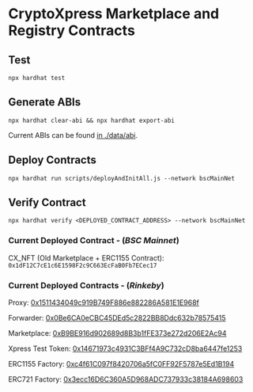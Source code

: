 # CryptoXpress Marketplace and Registry Contracts

## Test

`npx hardhat test`

## Generate ABIs

`npx hardhat clear-abi && npx hardhat export-abi`

Current ABIs can be found [in ./data/abi](data/abi).

## Deploy Contracts

`npx hardhat run scripts/deployAndInitAll.js --network bscMainNet`

## Verify Contract

`npx hardhat verify <DEPLOYED_CONTRACT_ADDRESS> --network bscMainNet`

### **Current Deployed Contract - (_BSC Mainnet_)**

CX_NFT (Old Marketplace + ERC1155 Contract): `0x1dF12C7cE1c6E1598F2c9C663EcFaB0Fb7ECec17`

### **Current Deployed Contracts - (_Rinkeby_)**

Proxy:
[0x1511434049c919B749F886e882286A581E1E968f](https://rinkeby.etherscan.io/address/0x1511434049c919B749F886e882286A581E1E968f#code)

Forwarder:
[0x0Be6CA0eCBC45DEd5c2822BB8Ddc632b78575415](https://rinkeby.etherscan.io/address/0x0Be6CA0eCBC45DEd5c2822BB8Ddc632b78575415#code)

Marketplace:
[0xB9BE916d902689d8B3b1fFE373e272d206E2Ac94](https://rinkeby.etherscan.io/address/0xB9BE916d902689d8B3b1fFE373e272d206E2Ac94#code)

Xpress Test Token:
[0x14671973c4931C3BFf4A9C732cD8ba6447fe1253](https://rinkeby.etherscan.io/address/0x14671973c4931C3BFf4A9C732cD8ba6447fe1253#code)

ERC1155 Factory:
[0xc4f61C097f8420706a5fC0FF92F5787e5Ed1B194](https://rinkeby.etherscan.io/address/0xc4f61C097f8420706a5fC0FF92F5787e5Ed1B194#code)

ERC721 Factory:
[0x3ecc16D6C360A5D968ADC737933c38184A698603](https://rinkeby.etherscan.io/address/0x3ecc16D6C360A5D968ADC737933c38184A698603#code)
